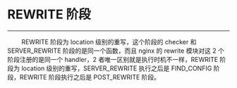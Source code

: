 # REWRITE 阶段
***

&emsp;&emsp;
REWRITE 阶段为 location 级别的重写，这个阶段的 checker 和 SERVER_REWRITE 阶段的是同一个函数，而且 nginx 的 rewrite 模块对这 2 个阶段注册的是同一个 handler，2 者唯一区别就是执行时机不一样，REWRITE 阶段为 location 级别的重写，SERVER_REWRITE 执行之后是 FIND_CONFIG 阶段，REWRITE 阶段执行之后是 POST_REWRITE 阶段。
